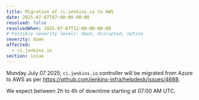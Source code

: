 ```yaml
---
title: Migration of ci.jenkins.io to AWS
date: 2025-07-07T07:00:00-00:00
resolved: false
resolvedWhen: 2025-07-07T12:00:00-00:00
# Possible severity levels: down, disrupted, notice
severity: down
affected:
  - ci.jenkins.io
section: issue
---
```


<!--
[Final Message]
The migration went well, all tests are green.

[Initial Message]
-->
Monday July 07 2025, `ci.jenkins.io` controller will be migrated from Azure to AWS as per <https://github.com/jenkins-infra/helpdesk/issues/4688>.

We expect between 2h to 4h of downtime starting at 07:00 AM UTC.
